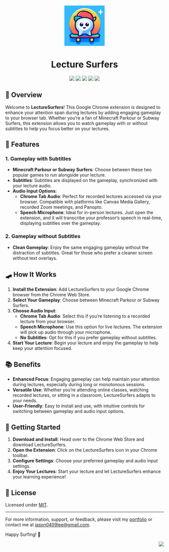 <a name="readme-top"></a>

<p align="center">
  <img src="/images/icon128.png" width="128px" height="128px" alt="LectureSurfers logo">
</p>
<h1 align="center">Lecture Surfers</h1>

<div align="center">

[![][chrome-users-shield]][chrome-users-link]
[![][extension-rating-shield]][extension-rating-link]
[![][latest-version-shield]][latest-version-link]
[![][github-stars-shield]][github-stars-link]
[![][github-license-shield]][github-license-link]

</div>

## 🌊 Overview

Welcome to **LectureSurfers**! This Google Chrome extension is designed to enhance your attention span during lectures by adding engaging gameplay to your browser tab. Whether you’re a fan of Minecraft Parkour or Subway Surfers, this extension allows you to watch gameplay with or without subtitles to help you focus better on your lectures.

## 🚀 Features

### 1. Gameplay with Subtitles
- **Minecraft Parkour or Subway Surfers**: Choose between these two popular games to run alongside your lecture.
- **Subtitles**: Subtitles are displayed on the gameplay, synchronized with your lecture audio.
- **Audio Input Options**: 
  - **Chrome Tab Audio**: Perfect for recorded lectures accessed via your browser. Compatible with platforms like Canvas Media Gallery, recorded Zoom meetings, and Panopto.
  - **Speech Microphone**: Ideal for in-person lectures. Just open the extension, and it will transcribe your professor’s speech in real-time, displaying subtitles over the gameplay.

### 2. Gameplay without Subtitles
- **Clean Gameplay**: Enjoy the same engaging gameplay without the distraction of subtitles. Great for those who prefer a cleaner screen without text overlays.

## 🛹 How It Works

1. **Install the Extension**: Add LectureSurfers to your Google Chrome browser from the Chrome Web Store.
2. **Select Your Gameplay**: Choose between Minecraft Parkour or Subway Surfers.
3. **Choose Audio Input**:
   - **Chrome Tab Audio**: Select this if you’re listening to a recorded lecture from your browser.
   - **Speech Microphone**: Use this option for live lectures. The extension will pick up audio through your microphone.
   - **No Subtitles**: Opt for this if you prefer gameplay without subtitles.
4. **Start Your Lecture**: Begin your lecture and enjoy the gameplay to help keep your attention focused.

## 📚 Benefits

- **Enhanced Focus**: Engaging gameplay can help maintain your attention during lectures, especially during long or monotonous sessions.
- **Versatile Use**: Whether you’re attending online classes, watching recorded lectures, or sitting in a classroom, LectureSurfers adapts to your needs.
- **User-Friendly**: Easy to install and use, with intuitive controls for switching between gameplay and audio input options.

## 🌟 Getting Started

1. **Download and Install**: Head over to the Chrome Web Store and download LectureSurfers.
2. **Open the Extension**: Click on the LectureSurfers icon in your Chrome toolbar.
3. **Configure Settings**: Choose your preferred gameplay and audio input settings.
4. **Enjoy Your Lectures**: Start your lecture and let LectureSurfers enhance your learning experience!

## 📑 License
Licensed under [MIT](https://github.com/Vaten0x/LectureSurfers/blob/main/LICENSE).

---

For more information, support, or feedback, please visit my [portfolio](https://vaten0x.github.io/react-portfolio/) or contact me at [jason0409lee@gmail.com](jason0409lee@gmail.com). 

Happy Surfing! 🌊

<div align="right">

[![][back-to-top]](#readme-top)

</div>

<!-- LINK GROUP -->
[back-to-top]: https://img.shields.io/badge/-BACK_TO_TOP-151515?style=flat-square

<!-- SHIELDS GROUP -->
[chrome-users-shield]: https://img.shields.io/chrome-web-store/users/gpenhfhlcpemdkjacaompcedbcknjiko?style=flat-square&logo=googlechrome&logoColor=white&label=chrome%20active%20users&color=33bcff
[chrome-users-link]: https://chromewebstore.google.com/detail/lecturesurfers/gpenhfhlcpemdkjacaompcedbcknjiko
[extension-rating-shield]: https://img.shields.io/chrome-web-store/rating/gpenhfhlcpemdkjacaompcedbcknjiko?style=flat-square&color=33bcff
[extension-rating-link]: https://chromewebstore.google.com/detail/lecturesurfers/gpenhfhlcpemdkjacaompcedbcknjiko
[latest-version-shield]: https://img.shields.io/chrome-web-store/v/gpenhfhlcpemdkjacaompcedbcknjiko?style=flat-square&label=latest%20version&color=33bcff
[latest-version-link]: https://chromewebstore.google.com/detail/lecturesurfers/gpenhfhlcpemdkjacaompcedbcknjiko
[github-stars-shield]: https://img.shields.io/github/stars/Vaten0x/LectureSurfers?style=flat-square&color=33bcff
[github-stars-link]: https://github.com/Vaten0x/LectureSurfers
[github-license-shield]: https://img.shields.io/github/license/Vaten0x/LectureSurfers?style=flat-square&color=33bcff
[github-license-link]: https://github.com/Vaten0x/LectureSurfers/issues
